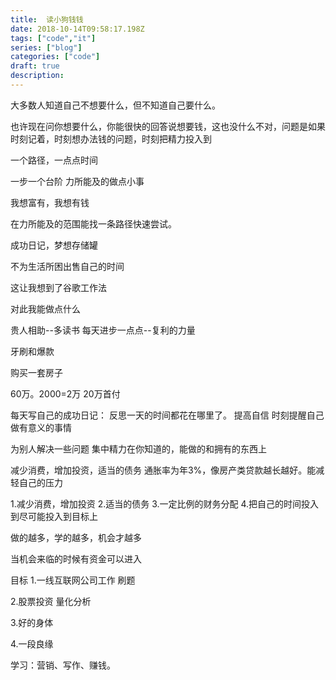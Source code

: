 ```yaml
---
title:  读小狗钱钱
date: 2018-10-14T09:58:17.198Z
tags: ["code","it"]
series: ["blog"]
categories: ["code"]
draft: true
description:
---
```



大多数人知道自己不想要什么，但不知道自己要什么。

也许现在问你想要什么，你能很快的回答说想要钱，这也没什么不对，问题是如果时刻记着，时刻想办法钱的问题，时刻把精力投入到


一个路径，一点点时间

一步一个台阶
力所能及的做点小事


我想富有，我想有钱


在力所能及的范围能找一条路径快速尝试。

成功日记，梦想存储罐

不为生活所困出售自己的时间

这让我想到了谷歌工作法


对此我能做点什么

贵人相助--多读书
每天进步一点点--复利的力量

牙刷和爆款



购买一套房子

60万。2000=2万
20万首付




每天写自己的成功日记：
反思一天的时间都花在哪里了。
提高自信
时刻提醒自己做有意义的事情

为别人解决一些问题
集中精力在你知道的，能做的和拥有的东西上


减少消费，增加投资，适当的债务
通胀率为年3%，像房产类贷款越长越好。能减轻自己的压力

1.减少消费，增加投资
2.适当的债务
3.一定比例的财务分配
4.把自己的时间投入到尽可能投入到目标上



做的越多，学的越多，机会才越多

当机会来临的时候有资金可以进入

目标
1.一线互联网公司工作
 刷题
 
2.股票投资
  量化分析
  
3.好的身体

4.一段良缘


学习：营销、写作、赚钱。 









